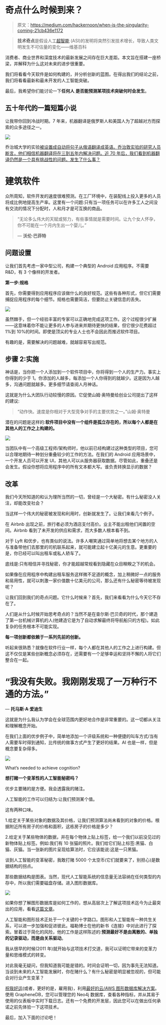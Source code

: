 # 奇点什么时候到来？

> 原文：<https://medium.com/hackernoon/when-is-the-singularity-coming-21cb436e1172>

> **技术奇点**是假设人工[超智能](https://en.wikipedia.org/wiki/Superintelligence) (ASI)的发明将突然引发技术增长，导致人类文明发生不可估量的变化——维基百科

消费者、商业世界和深度技术的最新发展之间存在巨大差距。本文旨在搭建一座桥梁，并解释为什么这对未来的进步很重要。

我们将看看今天软件是如何构建的，并分析创新的蓝图。在得出我们的结论之前，我们将看看最新和最未开发的人工智能突破。

最后，我希望你们能讨论一下**任何人** **是否能预测某项技术突破何时会发生**。

## 五十年代的一篇短篇小说

让我带你回到冷战时期。7 年来，机器翻译是俄罗斯人和美国人为了超越对方而探索的众多途径之一。

![](img/e13c1f0e352218753bb87f82ea30a914.png)

乔治城大学的实验[被设置成自动将句子从俄语翻译成英语。乔治敦实验的研究人员断言，他们相信机器翻译将在三到五年内解决问题。近 70 年后，我们看到机器翻译仍然是一个具有挑战性的问题。发生了什么事？](https://en.wikipedia.org/wiki/Georgetown-IBM_experiment)

# 建筑软件

众所周知，软件开发的速度很难预测。在工厂环境中，在装配线上投入更多的人员将成比例地提高生产率。这里有一个问题:只有当一项任务可以在许多工人之间没有交流的情况下分配时，人和月才是可互换的商品。

> “无论多么伟大的天赋或努力，有些事情就是需要时间。让九个女人怀孕，你不可能在一个月内生出一个婴儿。”
> 
> ― **沃伦·巴菲特**

## 问题设置

让我们首先考虑一家中型公司，构建一个典型的 Android 应用程序。不需要 R&D，有 3 个像样的开发者。

**第一步:规格**

首先，你需要得到应用程序应该做什么的良好规范。这些有各种形式，但它们需要捕捉应用程序的每个细节。规格也需要简洁，但要防止关键信息的丢失。

![](img/d233b374a91ccc8342b1f59d53046343.png)

虽然棘手，但一个经验丰富的专家可以正确地完成这项工作。这个过程很少扩展——这意味着你不能让更多的人参与进来并期待更快的结果，但它很少花费超过 1%到 10%的时间。即使是顶尖的专业人士也不会因此而推迟软件项目。

有趣的是，需要解决的问题越难，就越容易写出规范。

## 步骤 2:实施

神话是，当你把一个人添加到一个软件项目中，你将得到一个人的生产力。事实上你得到的少于 1。你添加的人越多，每添加一个人你得到的就越少。这是因为人越多，沟通问题就越多。更多细节请查阅人月神话。

这就是为什么大团队行动较慢的原因。它促使山姆·奥特曼给创业公司提出了这样的建议:

> “动作快。速度是你相对于大型竞争对手的主要优势之一。”山姆·奥特曼

潜在的问题是这样的:**软件项目中没有一个组件是孤立存在的，所以每个人都是在其他人的工作之上构建的。**

![](img/25fe409cd37af4a76f38c95e6710c15d.png)

当团队中有一个高级工程师/架构师时，他以前已经构建过这种类型的项目，您可以合理地期待一种划分重叠较少的工作的方法。在我们的 Android 应用场景中，一个开发人员可以开发 UI，其他人可以从服务器获取数据。尽管如此，重叠还是会发生。假设你想将应用程序中的所有文本都大写。谁负责转换显示的数据？

## 改革

我们今天所知道的和认为理所当然的一切，曾经是一个大秘密。有什么秘密没人关注，却能改变社会？

当这样一个伟大的秘密被发现和利用时，创新就发生了。让我们来看几个例子。

在 Airbnb 出现之前，旅行者必须为酒店支付高价。业主不能出租他们闲置的空间。Airbnb 看到了未开发的供应和需求，而大多数人根本看不到。

对于 Lyft 和优步，也有类似的说法。许多人嘲笑通过简单地将想去某个地方的人与准备带他们去那里的司机联系起来，就可能建立起十亿美元的生意。更重要的是，你已经可以叫出租车或私人轿车了。

底线是:只有相信并寻找秘密，你才能超越常规看到隐藏在众目睽睽之下的机会。

如果像在应用程序中构建出租车服务这样微不足道的概念，加上稍微好一点的服务和易用性，就可以刺激一家价值数十亿美元的公司，那么还有什么秘密等待被发现呢？

让我们回到我们的奇点问题。它什么时候来？首先，我们来看看为什么今天它不存在了。

人们是从什么时候开始思考奇点的？当然不是在查尔斯·巴贝奇的时代，那个建造了第一台机械计算机的人(他建造它是为了自动求解最终将导航船只的方程)。如此复杂的任务根本不可能实现。

**每一项创新都依赖于一系列先前的创新。**

听起来很熟悉？就像在软件行业一样，每个人都在其他人的工作之上进行构建。但这不仅仅是某些创新概念必须存在，还需要有一个足够幸运和坚持不懈的人将它们整合在一起。

# “我没有失败。我刚刚发现了一万种行不通的方法。”

― **托马斯·A·爱迪生**

这就是为什么我认为学会在全球范围内更好地合作是非常重要的。这一切都从关注和理解概念开始。

在我们上面的优步例子中，简单地添加一个评级系统和一种便捷的叫车方式/当有人需要车时得到通知，比传统的做事方式产生了更好的结果。AI 也是一样，但是概念要复杂得多。

![](img/d0d2d32a086185f3fa772e686d091a61.png)

What’s needed to achieve cognition?

**想打赌一个变革性的人工智能秘密吗？**

优步主要赌的是方便。我会透露我的赌注。

人工智能的工作可以归结为:让我们预测某个值。

这有两种口味。

1.给定关于某些对象的数据及其价格，让我们预测算法尚未看到的对象的价格。根据附近所有房子的价格和面积，这栋房子的价格是多少？

2.给定关于某些物体的数据，并在每个物体上贴上标签，给一个我们以前没见过的新物体贴上标签。例如:我们有 10 张猫的照片。我们给它们贴上标签:黑猫、白猫、灰猫。当一张新的图片呈现给算法时，它应该能说:这是一只黑猫。

谈到人工智能的变革秘密，我敢打赌 5000 个太空币(它们就要来了，别担心)是数据结构的拐点。

那些数据结构是图表。当然，现代人工智能系统的信息量无法容纳在任何类型的内存中，所以我们需要磁盘存储。进入图形数据库。

![](img/e0e225f60fc06cdd6aae02915194186d.png)

如果你想了解图形数据库是如何工作的，想从高层次上了解这项技术迄今为止最突出的应用，看看[这篇文章](/@mihairaulea/top-5-interesting-applications-of-graph-tech-a-guide-for-tech-savvy-business-gurus-b186c3105fd1)。

人工智能和图形技术正处于一个关键的十字路口。图形和人工智能有一种共生关系，可以进一步加强和促进彼此。福勒博士在他的新书《连接》中对此进行了探索。冒着过于简化的风险，他的工作是这样陈述的:**预测最好不是由离散的、单独的记录驱动，而是由关系驱动**。

我从很早的时候(2011 年)就开始与这项技术打交道，我可以证明它带来的变革力量和思维模式的转变。

对此我毫无疑问，但我知道我可能是错的。时间会证明一切，因为事先无法知道。当谈到未来的人工智能发展时，你在赌什么？有什么秘密是明显被忽视的，但可能会对行业产生变革？

[祝我好运](https://mihairaulea.github.io/GraphConsultingServices/)(或者，更好的是，雇用我)，利用[最好的云/AWS 图形数据库解决方案](https://www.graphenedb.com)。使用 GrapheneDB，您可以管理您的 Neo4j 数据库，查看各种指标，并从其易于使用的仪表板中实时下载日志。还有一个免费的开发层，因此您可以在做出任何承诺之前先体验一下这项技术。

最后，加入下面的讨论吧！